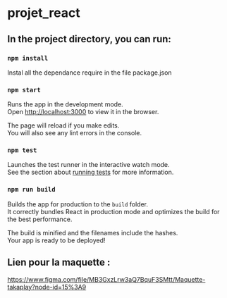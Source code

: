 # projet_react

## In the project directory, you can run:

### `npm install`

Instal all the dependance require in the file package.json

### `npm start`

Runs the app in the development mode.\
Open [http://localhost:3000](http://localhost:3000) to view it in the browser.

The page will reload if you make edits.\
You will also see any lint errors in the console.

### `npm test`

Launches the test runner in the interactive watch mode.\
See the section about [running tests](https://facebook.github.io/create-react-app/docs/running-tests) for more information.

### `npm run build`

Builds the app for production to the `build` folder.\
It correctly bundles React in production mode and optimizes the build for the best performance.

The build is minified and the filenames include the hashes.\
Your app is ready to be deployed!

## Lien pour la maquette : 

https://www.figma.com/file/MB3GxzLrw3aQ7BquF3SMtt/Maquette-takaplay?node-id=15%3A9
